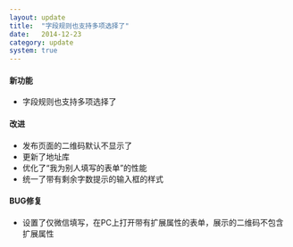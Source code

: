 ```yaml
---
layout: update
title:  "字段规则也支持多项选择了"
date:   2014-12-23
category: update
system: true 
---
```


#### 新功能
* 字段规则也支持多项选择了

#### 改进
* 发布页面的二维码默认不显示了
* 更新了地址库
* 优化了“我为别人填写的表单”的性能
* 统一了带有剩余字数提示的输入框的样式

#### BUG修复
* 设置了仅微信填写，在PC上打开带有扩展属性的表单，展示的二维码不包含扩展属性
